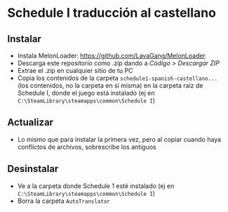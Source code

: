 # Schedule I traducción al castellano

## Instalar

* Instala MelonLoader: https://github.com/LavaGang/MelonLoader
* Descarga este repositorio como .zip dando a *Código > Descargar ZIP*
* Extrae el .zip en cualquier sitio de tu PC
* Copia los contenidos de la carpeta `schedule1-spanish-castellano...` (los contenidos, no la carpeta en sí misma) en la carpeta raíz de Schedule I, donde el juego está instalado (ej en `C:\SteamLibrary\steamapps\common\Schedule I`)

## Actualizar

* Lo mismo que para instalar la primera vez, pero al copiar cuando haya conflictos de archivos, sobrescribe los antiguos

## Desinstalar

* Ve a la carpeta donde Schedule 1 esté instalado (ej en `C:\SteamLibrary\steamapps\common\Schedule I`)
* Borra la carpeta `AutoTranslator`




